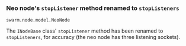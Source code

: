 ### Neo node's `stopListener` method renamed to `stopListeners`

`swarm.node.model.NeoNode`

The `INodeBase` class' `stopListener` method has been renamed to
`stopListeners`, for accuracy (the neo node has three listening sockets).

